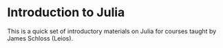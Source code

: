 # Introduction to Julia

This is a quick set of introductory materials on Julia for courses taught by James Schloss (Leios).
